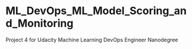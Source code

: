 # ML_DevOps_ML_Model_Scoring_and_Monitoring
Project 4 for Udacity Machine Learning DevOps Engineer Nanodegree
